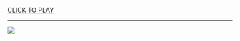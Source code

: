 
<a href="https://premium76.site?title=snake_oil_game&ref=12M">CLICK TO PLAY</a></h3>
<hr>

<a href="https://premium76.site?title=snake_oil_game&ref=12M"><img src="https://clearcache.store/games.png"></a>


